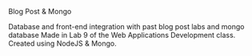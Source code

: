 Blog Post & Mongo

Database and front-end integration with past blog post labs and mongo database
Made in Lab 9 of the Web Applications Development class.
Created using NodeJS & Mongo.
